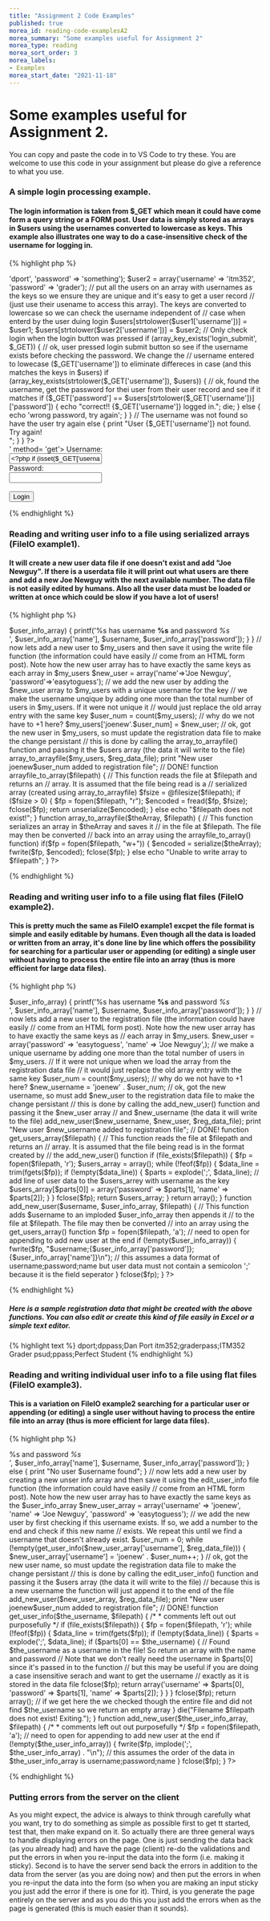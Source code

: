 ```yaml
---
title: "Assignment 2 Code Examples"
published: true
morea_id: reading-code-examplesA2
morea_summary: "Some examples useful for Assignment 2"
morea_type: reading
morea_sort_order: 3
morea_labels:
- Examples
morea_start_date: "2021-11-18"
---
```

# Some examples useful for Assignment 2. 
You can copy and paste the code in to VS Code to try these. You are welcome to use this code
in your assignment but please do give a reference to what you use.



### A simple login processing example. 

#### The login information is taken from $_GET which mean it could have come form a query string or a FORM post. User data is simply stored as arrays in $users using the usernames converted to lowercase as keys. This example also illustrates one way to do a case-insensitive check of the username for logging in.   

{% highlight php %}
<?php
// a user record is an array with all the info we want to know about the user
$user1 = array('username' => 'dport', 'password' => 'something');
$user2 = array('username' => 'itm352', 'password' => 'grader');
// put all the users on an array with usernames as the keys so we ensure they are unique and it's easy to get a user record 
// (just use their usename to access this array). The keys are converted to lowercase so we can check the username independent of 
// case when enterd by the user duing login
$users[strtolower($user1['username'])] = $user1;
$users[strtolower($user2['username'])] = $user2;

// Only check login when the login button was pressed
if (array_key_exists('login_submit', $_GET)) {
    // ok, user pressed login submit button so see if the username exists before checking the password. We change the 
    // username entered to lowecase ($_GET['username']) to eliminate differeces in case (and this matches the keys in $users)
    if (array_key_exists(strtolower($_GET['username']), $users)) {
        // ok, found the username, get the password for thei user from their user record and see if it matches

        if ($_GET['password'] == $users[strtolower($_GET['username'])]['password']) {
            echo "correct!! {$_GET['username']} logged in.";
            die;
        } else {
            echo 'wrong password, try again';
        }
    }
    // The username was not found so have the user try again
    else {
        print "User {$_GET['username']} not found. Try again!<br>";
    }
}
?>
<form action = '<?php echo $_SERVER['JAVASCRIPT_SELF'] ?>' method= 'get'>
    Username: <br>
    <INPUT TYPE="TEXT"  name="username" value = "<?php if (isset($_GET['username'])) echo $_GET['username'] ?>"><br>
    Password: <br>
    <INPUT TYPE="password" name = 'password'><br><br>
    <INPUT TYPE="SUBMIT" name = 'login_submit' value="Login">
</form>
{% endhighlight %}

### Reading and writing user info to a file using serialized arrays (FileIO example1).

#### It will create a new user data file if one doesn't exist and add "Joe Newguy". If there is a userdata file it will print out what users are there and add a new Joe Newguy with the next available number. The data file is not easily edited by humans. Also all the user data must be loaded or written at once which could be slow if you have a lot of users!

{% highlight php %}
<?php
set_time_limit(5);
/*
 * File I/O Example 1
 * This file contains two functions for reading data from a file into an array and writing data to a file from an array.  The format does
 * not matter since the functions simply read and write a serialized array and so as long as you are reading the file from which
 * an array was serialized the array will have the same format.
 *
 */

 $reg_data_file = "./serialized_registration_data.dat"; 	//  location and name of the data file
 // call the read file fucntion  which will return an array of user info that was serialized previously
 $my_users = arrayfile_to_array( $reg_data_file);
 // now print out all the users and their info by looping through the array
 if(!empty($my_users)) {
	 foreach($my_users as $username => $user_info_array) {
	 	printf('%s  has username <b>%s</b> and password <i>%s</i> <br>',
	 	                              $user_info_array['name'], $username, $user_info_array['password']);
	 }
 }
// now lets add a new user to $my_users and then save it using the write file function (the information could have easily
// come from an HTML form post). Note how the new user array has to have exactly the same keys as each array in $my_users
$new_user = array('name'=>'Joe Newguy', 'password'=>'easytoguess');
// we add the new user by adding the $new_user array to $my_users with a unique username for the key
// we make the username unqique by adding one more than the total number of users in $my_users. If it were not unique it
// would just replace the old array entry with the same key
$user_num = count($my_users); // why do we not have to +1 here?
$my_users['joenew'.$user_num] = $new_user;
// ok, got the new user in $my_users, so must update the registration data file to make the change persistant
// this is done by calling the array_to_arrayfile() function and passing it the $users array (the data it will write to the file)
array_to_arrayfile($my_users,  $reg_data_file);

print "New user joenew$user_num added to registration file";

// DONE!

function arrayfile_to_array($filepath) {
// This function reads the file at $filepath and returns an
// array. It is assumed that the file being read is a
// serialized array (created using array_to_arrayfile)
	  $fsize = @filesize($filepath);
	  if ($fsize > 0) {
	    $fp = fopen($filepath, "r");
	    $encoded = fread($fp, $fsize);
	    fclose($fp);
	    return unserialize($encoded);
	  }
	  else
	      echo "$filepath does not exist!";
}

function array_to_arrayfile($theArray, $filepath) {
// This function serializes an array in $theArray and saves it
// in the file at $filepath. The file may then be converted
// back into an array using the arrayfile_to_array() function)

	  if($fp = fopen($filepath, "w+")) {
	    $encoded = serialize($theArray);
	    fwrite($fp, $encoded);
	    fclose($fp);
	  }
	  else
	    echo "Unable to write array to $filepath";
}

?>
{% endhighlight %}


### Reading and writing user info to a file using flat files (FileIO example2).

#### This is pretty much the same as FileIO example1 excpet the file format is simple and easily editable by humans. Even though all the data is loaded or written from an array, it's done line by line which offers the possibility for searching for a particular user or appending (or editing) a single user without having to process the entire file into an array (thus is more efficient for large data files).

{% highlight php %}
<?php

set_time_limit(5);
/*
 * File I/O Example 1
 * This file contains two functions for reading data from a file into an array and writing data to a file from an array.  The format
 * matters since the functions implode the array with a given seperator in the array element order
 *
 */

$reg_data_file = "./registration_data.dat";  //  location and name of the data file
// call the read file fucntion  which will return an array of user info that was serialized previously
$my_users = get_users_array($reg_data_file);
// now print out all the users and their info by looping through the array
if (!empty($my_users)) {
    foreach ($my_users as $username => $user_info_array) {
        printf('%s  has username <b>%s</b> and password <i>%s</i> <br>', $user_info_array['name'], $username, $user_info_array['password']);
    }
}
// now lets add a new user to the registration file (the information could have easily
// come from an HTML form post). Note how the new user array has to have exactly the same keys as 
// each array in $my_users.
$new_user = array('password' => 'easytoguess', 'name' => 'Joe Newguy',);
// we make a unique username by adding one more than the total number of users in $my_users. 
// If it were not unique when we load the array from the registration data file
// it would just replace the old array entry with the same key
$user_num = count($my_users); // why do we not have to +1 here?
$new_username = 'joenew' . $user_num;
// ok, got the new username, so must add $new_user to the registration data file to make the change persistant
// this is done by calling the add_new_user() function and passing it the $new_user array
// and $new_username (the data it will write to the file)
add_new_user($new_username, $new_user, $reg_data_file);

print "New user $new_username added to registration file";

// DONE!

function get_users_array($filepath) {
// This function reads the file at $filepath and returns an
// array. It is assumed that the file being read is in the format created by
// the add_new_user() function
    if (file_exists($filepath)) {
        $fp = fopen($filepath, 'r');
        $users_array = array();
        while (!feof($fp)) {
            $data_line = trim(fgets($fp));
            if (!empty($data_line)) {
                $parts = explode(';', $data_line);
                // add line of user data to the $users_arrey with username as the key
                $users_array[$parts[0]] = array('password' => $parts[1], 'name' => $parts[2]);
            }
        }
        fclose($fp);
        return $users_array;
    }
    return array();
}

function add_new_user($username, $user_info_array, $filepath) {
// This function adds $username to an imploded $user_info_array then appends it
// to the file at $filepath. The file may then be converted
// into an array using the get_users_array() function    

    $fp = fopen($filepath, 'a'); // need to open for appending to add new user at the end
    if (!empty($user_info_array)) {
        fwrite($fp, "$username;{$user_info_array['password']};{$user_info_array['name']}\n"); // this assumes a data format of username;password;name but user data must not contain a semicolon ';' because it is the field seperator 
    }
    fclose($fp);
}

?>
{% endhighlight %}

##### Here is a sample registration data that might be created with the above functions. You can also edit or create this kind of file easily in Excel or a simple text editor.

{% highlight text %}
dport;dppass;Dan Port
itm352;graderpass;ITM352 Grader
psud;ppass;Perfect Student
{% endhighlight %}

### Reading and writing individual user info to a file using flat files (FileIO example3).

#### This is a variation on FileIO example2 searching for a particular user or appending (or editing) a single user without having to process the entire file into an array (thus is more efficient for large data files).

{% highlight php %}
<?php

set_time_limit(5);
/*
 * File I/O Example 3
 * This file contains two functions for finding user information given a username and editing or adding a new user.  The  of the
 * data file is assumed to be:
 *
 * username;password;name
 *
 */

$reg_data_file = "./registration_data.dat";  //  location and name of the data file. File must be readable and writable to web server!
// call the get user info function  which will read the data file looking for a given username and return a userdaa array if found
$username = 'itm352'; // the username to look for
$user_info_array = get_user_info($username, $reg_data_file);
// now print out all the user info given in the array if found
if (!empty($user_info_array)) {
    printf('%s  has username <b>%s</b> and password <i>%s</i> <br>', $user_info_array['name'], $username, $user_info_array['password']);
} else {
    print "No user $username found";
}

// now lets add a new user by creating a new unser info array and then save it using the edit_user_info file function (the information could have easily
// come from an HTML form post). Note how the new user array has to have exactly the same keys as the $user_info_array
$new_user_array = array('username' => 'joenew', 'name' => 'Joe Newguy', 'password' => 'easytoguess');
// we add the new user by first checking if this username exists. If so, we add a number to the end and check if this new name 
// exists. We repeat this until we find a username that doesn't already exist.
$user_num = 0;
while (!empty(get_user_info($new_user_array['username'], $reg_data_file))) {
    $new_user_array['username'] = 'joenew' . $user_num++;
}
// ok, got the new user name, so must update the registration data file to make the change persistant
// this is done by calling the edit_user_info() function and passing it the $users array (the data it will write to the file)
// because this is a new username the function will just append it to the end of the file
add_new_user($new_user_array, $reg_data_file);

print "New user joenew$user_num added to registration file";

// DONE!

function get_user_info($the_username, $filepath) {
    /*
     * comments left out out purposefully
     */
    if (file_exists($filepath)) {
        $fp = fopen($filepath, 'r');
        while (!feof($fp)) {
            $data_line = trim(fgets($fp));
            if (!empty($data_line)) {
                $parts = explode(';', $data_line);
                if ($parts[0] == $the_username) {
                    // Found $the_username as a username in the file! So return an array with the name and password
                    // Note that we don't really need the username in $parts[0] since it's passed in to the function
                    // but this may be useful if you are doing a case insensitive serach and want to get the username 
                    // exactly as it is stored in the data file
					fclose($fp);
                    return array('username' => $parts[0], 'password' => $parts[1], 'name' => $parts[2]);
                }
            }
        }
		fclose($fp);
        return array(); // if we get here the we checked though the entire file and did not find $the_username so we return an empty array
    }
    die("Filename $filepath does not exist! Exiting.");
}

function add_new_user($the_user_info_array, $filepath) {
    /*
     * comments left out out purposefully
     */
    $fp = fopen($filepath, 'a'); // need to open for appending to add new user at the end
    if (!empty($the_user_info_array)) {
        fwrite($fp, implode(';', $the_user_info_array) . "\n"); // this assumes the order of the data in $the_user_info_array is username;password;name
    }
    fclose($fp);
}

?>

{% endhighlight %}

### Putting errors from the server on the client
As you might expect, the advice is always to think through carefully what you want, try to do something as simple as possible first to get tt started, test that, then make expand on it. So actually there are three general ways to handle displaying errors on the page. One is just sending the data back (as you already had) and have the page (client) re-do the validations and put the errors in when you re-input the data into the form (i.e. making it sticky). Second is to have the server send back the errors in addition to the data from the server (as you are doing now) and then put the errors in when you re-input the data into the form (so when you are making an input sticky you just add the error if there is one for it). Third, is you generate the page entirely on the server and as you do this you just add the errors when as the page is generated (this is much easier than it sounds).